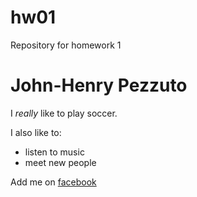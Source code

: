 # hw01
Repository for homework 1

# John-Henry Pezzuto

I *really* like to play soccer.

I also like to:

* listen to music
* meet new people
 
 
 Add me on [facebook](https://www.facebook.com/johhenrysarus)
